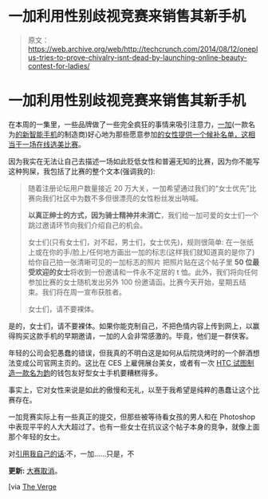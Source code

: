# 一加利用性别歧视竞赛来销售其新手机 

> 原文：<https://web.archive.org/web/http://techcrunch.com/2014/08/12/oneplus-tries-to-prove-chivalry-isnt-dead-by-launching-online-beauty-contest-for-ladies/>

# 一加利用性别歧视竞赛来销售其新手机

在本周的一集里，一些品牌做了一些完全疯狂的事情来吸引注意力，[一加](https://web.archive.org/web/20230131003614/http://www.crunchbase.com/organization/oneplus)(一款名为[的新智能手机](https://web.archive.org/web/20230131003614/https://techcrunch.com/2014/05/20/oneplus-one-review-smartphone-value-redefined-by-a-newcomer/)的制造商)好心地为那些愿意参加[的女性提供一个候补名单，这相当于一场在线选美比赛](https://web.archive.org/web/20230131003614/https://forums.oneplus.net/threads/ladies-first-contest-invites-t-shirts-and-a-oneplus-one.84421/)。

因为我实在无法让自己去描述一场如此贬低女性和普遍无知的比赛，因为你不能写这种狗屎，我包括了比赛的整个文本(强调我的):

> 随着注册论坛用户数量接近 20 万大关，一加希望通过我们的“女士优先”比赛向我们社区中为数不多但很漂亮的女性粉丝发出呐喊。
> 
> **以真正绅士的方式，因为骑士精神并未消亡**，我们给一加可爱的女士们一个跳过邀请环节向我们介绍自己的机会。
> 
> 女士们(只有女士们，对不起，男士们，女士优先)，规则很简单:
> 在一张纸上或在你的手/脸上/任何地方画出一加的标志(这样我们就知道真的是你了)
> 给你自己拍一张清晰可见的一加标志的照片
> 把照片贴在这个帖子里
> **50 位最受欢迎的女士**将收到一份邀请和一件永不定居的 t 恤。此外，我们将向任何参加比赛的女士随机发出另外 100 份邀请函。比赛今天开始，星期五结束。我们将在周一宣布获胜者。
> 
> 女士们，请不要裸体。

是的，女士们，请不要裸体。如果你能克制自己，不把色情内容上传到网上，以赢得购买这款手机的早期邀请，一加的人会非常感激的。毕竟，他们是一群侠客。

年轻的公司会犯愚蠢的错误，但我真的不明白这是如何从后院烧烤时的一个醉酒想法变成公司官网主页的。这比在 CES 上雇佣展台美女，或者有一次 [HTC 试图制造一款名为韵](https://web.archive.org/web/20230131003614/https://techcrunch.com/2011/09/20/leak-revamp-repeat-how-the-htc-rhyme-almost-went-unisex/)的钱包友好型女士手机要糟糕得多。

事实上，它对女性来说是如此的傲慢和无礼，以至于我希望是纯粹的愚蠢让这个比赛存在。

一加竞赛实际上有一些真正的提交，但那些被等待看女孩的男人和在 Photoshop 中表现平平的人大大超过了。也有一些女士在抗议这个帖子本身的竞争，就像上面那个年轻的女士。

对[引用我自己的话](https://web.archive.org/web/20230131003614/https://techcrunch.com/2014/08/04/no-just-no/):不，一加……只是，不

**更新:** [大赛取消](https://web.archive.org/web/20230131003614/https://techcrunch.com/2014/08/12/oneplus-tries-to-prove-chivalry-isnt-dead-by-launching-online-beauty-contest-for-ladies/)。

[via [The Verge](https://web.archive.org/web/20230131003614/http://www.theverge.com/2014/8/12/5994877/oneplus-holding-sexist-ladies-first-contest-for-smartphone-invites)